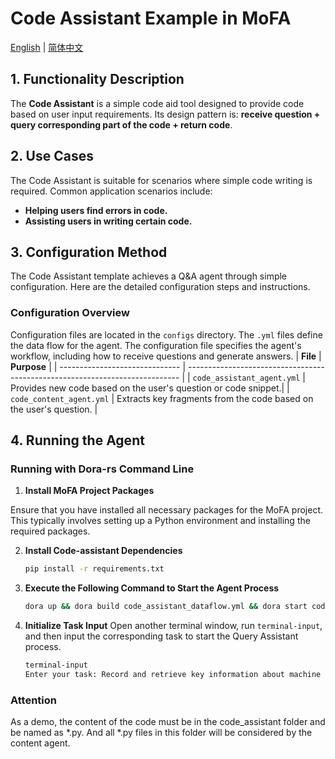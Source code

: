 # Code Assistant Example in MoFA

[English](README.md) | [简体中文](README_cn.md)

## 1. Functionality Description

The **Code Assistant** is a simple code aid tool designed to provide code based on user input requirements. Its design pattern is: **receive question + query corresponding part of the code + return code**.

## 2. Use Cases

The Code Assistant is suitable for scenarios where simple code writing is required. Common application scenarios include:

-   **Helping users find errors in code.**
-   **Assisting users in writing certain code.**

## 3. Configuration Method

The Code Assistant template achieves a Q&A agent through simple configuration. Here are the detailed configuration steps and instructions.

### Configuration Overview

Configuration files are located in the `configs` directory. The `.yml` files define the data flow for the agent. The configuration file specifies the agent's workflow, including how to receive questions and generate answers.
| **File**                       | **Purpose**                                                                  |
| ------------------------------ | ---------------------------------------------------------------------------- |
| `code_assistant_agent.yml` | Provides new code based on the user's question or code snippet.|
| `code_content_agent.yml` | Extracts key fragments from the code based on the user's question. |

## 4. Running the Agent

### Running with Dora-rs Command Line

1. **Install MoFA Project Packages**

Ensure that you have installed all necessary packages for the MoFA project. This typically involves setting up a Python environment and installing the required packages.

2. **Install Code-assistant Dependencies**
    ```bash
   pip install -r requirements.txt
   ```

3. **Execute the Following Command to Start the Agent Process**

    ```bash
    dora up && dora build code_assistant_dataflow.yml && dora start code_assistant_dataflow.yml --attach
    ```

4. **Initialize Task Input**
    Open another terminal window, run `terminal-input`, and then input the corresponding task to start the Query Assistant process.

   ```bash
   terminal-input
   Enter your task: Record and retrieve key information about machine learning
   ```

### Attention
As a demo, the content of the code must be in the code_assistant folder and be named as *.py.
And all *.py files in this folder will be considered by the content agent.
